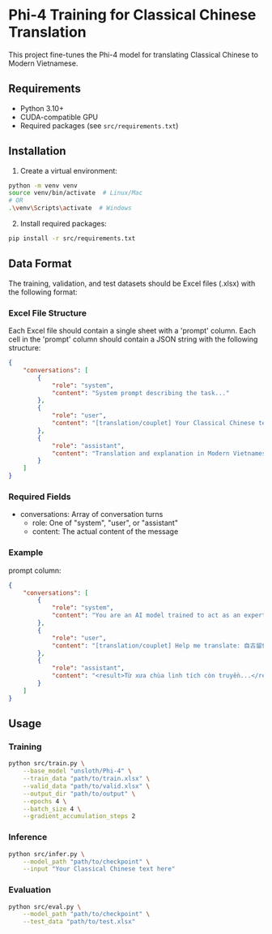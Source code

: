 # Phi-4 Training for Classical Chinese Translation

This project fine-tunes the Phi-4 model for translating Classical Chinese to Modern Vietnamese.

## Requirements

- Python 3.10+
- CUDA-compatible GPU
- Required packages (see `src/requirements.txt`)

## Installation

1. Create a virtual environment:
```bash
python -m venv venv
source venv/bin/activate  # Linux/Mac
# OR
.\venv\Scripts\activate  # Windows
```

2. Install required packages:
```bash
pip install -r src/requirements.txt
```

## Data Format

The training, validation, and test datasets should be Excel files (.xlsx) with the following format:

### Excel File Structure

Each Excel file should contain a single sheet with a 'prompt' column. Each cell in the 'prompt' column should contain a JSON string with the following structure:

```json
{
    "conversations": [
        {
            "role": "system",
            "content": "System prompt describing the task..."
        },
        {
            "role": "user",
            "content": "[translation/couplet] Your Classical Chinese text here..."
        },
        {
            "role": "assistant",
            "content": "Translation and explanation in Modern Vietnamese..."
        }
    ]
}
```

### Required Fields

- conversations: Array of conversation turns
  - role: One of "system", "user", or "assistant"
  - content: The actual content of the message

### Example

prompt column:
```json
{
    "conversations": [
        {
            "role": "system",
            "content": "You are an AI model trained to act as an expert in Hán Việt..."
        },
        {
            "role": "user",
            "content": "[translation/couplet] Help me translate: 自古留傳靈跡寺..."
        },
        {
            "role": "assistant",
            "content": "<result>Từ xưa chùa linh tích còn truyền...</result>"
        }
    ]
}
```


## Usage

### Training

```bash
python src/train.py \
    --base_model "unsloth/Phi-4" \
    --train_data "path/to/train.xlsx" \
    --valid_data "path/to/valid.xlsx" \
    --output_dir "path/to/output" \
    --epochs 4 \
    --batch_size 4 \
    --gradient_accumulation_steps 2
```

### Inference

```bash
python src/infer.py \
    --model_path "path/to/checkpoint" \
    --input "Your Classical Chinese text here"
```

### Evaluation

```bash
python src/eval.py \
    --model_path "path/to/checkpoint" \
    --test_data "path/to/test.xlsx"
```

